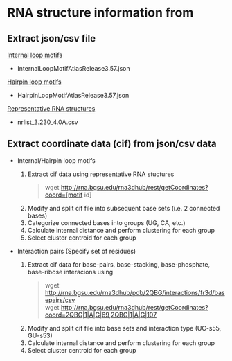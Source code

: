 # RNA structure information from 


Extract json/csv file
------
[Internal loop motifs](http://rna.bgsu.edu/rna3dhub/motifs/release/il/3.57)
- InternalLoopMotifAtlasRelease3.57.json

[Hairpin loop motifs](http://rna.bgsu.edu/rna3dhub/motifs/release/hl/3.57)
- HairpinLoopMotifAtlasRelease3.57.json

[Representative RNA structures](http://rna.bgsu.edu/rna3dhub/nrlist/release/3.230)
- nrlist_3.230_4.0A.csv



Extract coordinate data (cif) from json/csv data
------

- Internal/Hairpin loop motifs  
    
    1. Extract cif data using representative RNA stuctures
        >wget http://rna.bgsu.edu/rna3dhub/rest/getCoordinates?coord=[motif id]
    2. Modify and split cif file into subsequent base sets (i.e. 2 connected bases)
    3. Categorize connected bases into groups (UG, CA, etc.)  
    4. Calculate internal distance and perform clustering for each group
    5. Select cluster centroid for each group

- Interaction pairs (Specify set of residues) 

    1. Extract cif data for base-pairs, base-stacking, base-phosphate, base-ribose interacions using 
        >wget http://rna.bgsu.edu/rna3dhub/pdb/2QBG/interactions/fr3d/basepairs/csv  
        >wget http://rna.bgsu.edu/rna3dhub/rest/getCoordinates?coord=2QBG|1|A|G|69,2QBG|1|A|G|107
    2. Modify and split cif file into base sets and interaction type (UC-s55, GU-s53)
    4. Calculate internal distance and perform clustering for each group
    5. Select cluster centroid for each group